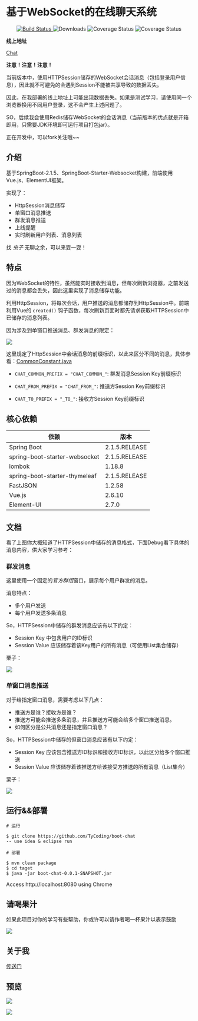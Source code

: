 # 基于WebSocket的在线聊天系统

 <p align="center">
  <a href="https://github.com/TyCoding/boot-chat/" target="_blank">
    <img src="https://img.shields.io/badge/BootChat-在线聊天项目-green.svg" alt="Build Status">
  </a>
  <img src="https://img.shields.io/badge/Spring%20Boot-2.1.5.RELEASE-yellowgreen.svg" alt="Downloads">
  <img src="https://img.shields.io/badge/Vue.js-2.6.10-blue.svg" alt="Coverage Status">
  <img src="https://img.shields.io/badge/ElementUI-2.7.0-blue.svg" alt="Coverage Status">
 </p>
 
**线上地址**

[Chat](http://39.105.46.235:8087/)

**注意！注意！注意！**

当前版本中，使用HTTPSession储存的WebSocket会话消息（包括登录用户信息），因此就不可避免的会遇到Session不能被共享导致的数据丢失。

因此，在我部署的线上地址上可能出现数据丢失。如果是测试学习，请使用同一个浏览器换用不同用户登录，这不会产生上述问题了。

SO，后续我会使用Redis储存WebSocket的会话消息（当前版本的优点就是开箱即用，只需要JDK环境即可运行项目打包jar）。

正在开发中，可以fork关注哦~~

## 介绍

基于SpringBoot-2.1.5、SpringBoot-Starter-Websocket构建，前端使用Vue.js、ElementUI框架。

实现了：

* HttpSession消息储存
* 单窗口消息推送
* 群发消息推送
* 上线提醒
* 实时刷新用户列表、消息列表

找 *虫子* 无聊之余，可以来耍一耍！

## 特点

因为WebSocket的特性，虽然能实时接收到消息，但每次刷新浏览器，之前发送过的消息都会丢失，因此这里实现了消息储存功能。

利用HttpSession，将每次会话，用户推送的消息都储存到HttpSession中。前端利用Vue的 `created()` 钩子函数，每次刷新页面时都先请求获取HTTPSession中已储存的消息列表。

因为涉及到单窗口推送消息、群发消息的限定：

![](doc/QQ20190616-124201.png)

这里规定了HttpSession中会话消息的前缀标识，以此来区分不同的消息，具体参看：[CommonConstant.java](https://github.com/TyCoding/boot-chat/blob/master/src/main/java/cn/tycoding/constant/CommonConstant.java)

* `CHAT_COMMON_PREFIX = "CHAT_COMMON_"`: 群发消息Session Key前缀标识

* `CHAT_FROM_PREFIX = "CHAT_FROM_"`: 推送方Session Key前缀标识

* `CHAT_TO_PREFIX = "_TO_"`: 接收方Session Key前缀标识

## 核心依赖

| 依赖 | 版本 |
| --- | --- |
| Spring Boot | 2.1.5.RELEASE |
| spring-boot-starter-websocket | 2.1.5.RELEASE |
| lombok | 1.18.8 |
| spring-boot-starter-thymeleaf | 2.1.5.RELEASE |
| FastJSON | 1.2.58 |
| Vue.js | 2.6.10 |
| Element-UI | 2.7.0 |

## 文档

看了上图你大概知道了HTTPSession中储存的消息格式，下面Debug看下具体的消息内容，供大家学习参考：

### 群发消息

这里使用一个固定的*官方群组*窗口，展示每个用户群发的消息。

消息特点：

* 多个用户发送
* 每个用户发送多条消息

So，HTTPSession中储存的群发消息应该有以下约定：

* Session Key 中包含用户的ID标识
* Session Value 应该储存着该Key用户的所有消息（可使用List集合储存）

栗子：

![](doc/QQ20190616-125127.png)

### 单窗口消息推送

对于给指定窗口消息，需要考虑以下几点：

* 推送方是谁？接收方是谁？
* 推送方可能会推送多条消息，并且推送方可能会给多个窗口推送消息。
* 如何区分是公共消息还是指定窗口消息？

So，HTTPSession中储存的但窗口消息应该有以下约定：

* Session Key 应该包含推送方ID标识和接收方ID标识，以此区分给多个窗口推送
* Session Value 应该储存着该推送方给该接受方推送的所有消息（List集合）

栗子：

![](doc/QQ20190616-125402.png)

## 运行&&部署

```
# 运行

$ git clone https://github.com/TyCoding/boot-chat
-- use idea & eclipse run

# 部署

$ mvn clean package
$ cd taget
$ java -jar boot-chat-0.0.1-SNAPSHOT.jar
```

Access http://localhost:8080 using Chrome

## 请喝果汁

如果此项目对你的学习有些帮助，你或许可以请作者喝一杯果汁以表示鼓励

![](doc/wechat.png)

## 关于我

[传送门](https://www.tycoding.cn/about/)


## 预览

![](doc/2019061610856.png)

![](doc/2019061610852.png)
